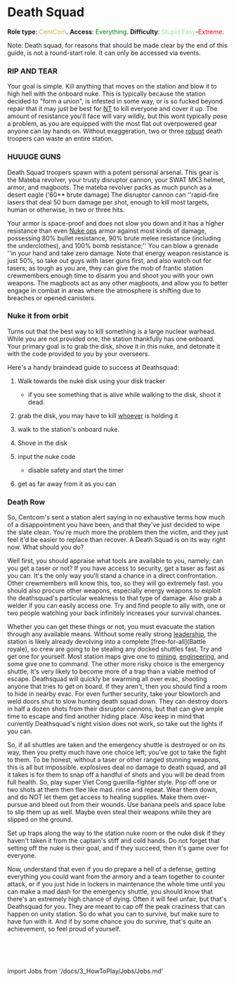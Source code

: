 # Death Squad
**Role type**: <font color="#D4AF37">CentCom</font>. **Access**: <font color="green">Everything</font>. **Difficulty**: <font color="lightgreen">Stupid Easy</font>-<font color="Red">Extreme</font>.

Note: Death squad, for reasons that should be made clear by the end of this guide, is not a round-start role. It can only be accessed via events.
### RIP AND TEAR


Your goal is simple. Kill anything that moves on the station and blow it to high hell with the onboard nuke. This is typically because the station decided to "form a union", is infested in some way, or is so fucked beyond repair that it may just be best for [NT](The-Lore.md) to kill everyone and cover it up. The amount of resistance you'll face will vary wildly, but this wont typically pose a problem, as you are equipped with the most flat out overpowered gear anyone can lay hands on. Without exaggeration, two or three [robust](Combat.md) death troopers can waste an entire station.
### HUUUGE GUNS


Death Squad troopers spawn with a potent personal arsenal. This gear is the Mateba revolver, your trusty disruptor cannon, your SWAT MK3 helmet, armor, and magboots. The mateba revolver packs as much punch as a desert eagle ('60** brute damage) The disruptor cannon can ''rapid-fire lasers that deal 50 burn damage per shot, enough to kill most targets, human or otherwise, in two or three hits.

Your armor is space-proof and does not slow you down and it has a higher resistance than even [Nuke ops](Nuclear-Emergency.md) armor against most kinds of damage, possessing 80% bullet resistance, 90% brute melee resistance (including the underclothes), and 100% bomb resistance;'' You can blow a grenade ''in your hand and take zero damage. Note that energy weapon resistance is just 50%, so take out guys with laser guns first, and also watch out for tasers; as tough as you are, they can give the mob of frantic station crewmembers enough time to disarm you and shoot you with your own weapons. The magboots act as any other magboots, and allow you to better engage in combat in areas where the atmosphere is shifting due to breaches or opened canisters.
### Nuke it from orbit

Turns out that the best way to kill something is a large nuclear warhead. While you are not provided one, the station thankfully has one onboard. Your primary goal is to grab the disk, shove it in this nuke, and detonate it with the code provided to you by your overseers.

Here's a handy braindead guide to success at Deathsquad:

1.  Walk towards the nuke disk using your disk tracker

	* if you see something that is alive while walking to the disk, shoot it dead.



1. grab the disk, you may have to kill [whoever](\3_HowToPlay\Jobs\Command_roles\Captain.md) is holding it



1. walk to the station's onboard nuke.



1. Shove in the disk



1.  input the nuke code

	* disable safety and start the timer



1.  get as far away from it as you can


### Death Row

So, Centcom's sent a station alert saying in no exhaustive terms how much of a disappointment you have been, and that they've just decided to wipe the slate clean. You're much more the problem then the victim, and they just feel it'd be easier to replace than recover. A Death Squad is on its way right now. What should you do?

Well first, you should appraise what tools are available to you, namely; can you get a taser or not? If you have access to security, get a taser as fast as you can. It's the only way you'll stand a chance in a direct confrontation. Other crewmembers will know this, too, so they will go extremely fast. you should also procure other weapons, especially energy weapons to exploit the deathsquad's particular weakness to that type of damage. Also grab a welder if you can easily access one. Try and find people to ally with, one or two people watching your back infinitely increases your survival chances.

Whether you can get these things or not, you must evacuate the station through any available means. Without some really strong [leadership](\3_HowToPlay\Jobs\Command_roles\Captain.md), the station is likely already devolving into a complete [free-for-all](Battle royale), so crew are going to be stealing any docked shuttles fast. Try and get one for yourself. Most station maps give one to [mining](\3_HowToPlay\Jobs\Cargo_roles\Shaft-Miner.md), [engineering](\3_HowToPlay\Jobs\Engineering_roles\Engineer.md), and some give one to command. The other more risky choice is the emergency shuttle, It's very likely to become more of a trap than a viable method of escape. Deathsquad will quickly be swarming all over evac, shooting anyone that tries to get on board. If they aren't, then you should find a room to hide in nearby evac. For even further security, take your blowtorch and weld doors shut to slow hunting death squad down. They can destroy doors in half a dozen shots from their disruptor cannons, but that can give ample time to escape and find another hiding place. Also keep in mind that currently Deathsquad's night vision does not work, so take out the lights if you can.

So, if all shuttles are taken and the emergency shuttle is destroyed or on its way, then you pretty much have one choice left; you've got to take the fight to them. To be honest, without a taser or other ranged stunning weapons, this is all but impossible. explosives deal no damage to death squad, and all it takes is for them to snap off a handful of shots and you will be dead from full health. So, play super Viet Cong guerilla-fighter style. Pop off one or two shots at them then flee like mad. rinse and repeat. Wear them down, and do NOT let them get access to healing supplies. Make them over-pursue and bleed out from their wounds. Use banana peels and space lube to slip them up as well. Maybe even steal their weapons while they are slipped on the ground.

Set up traps along the way to the station nuke room or the nuke disk if they haven't taken it from the captain's stiff and cold hands. Do not forget that setting off the nuke is their goal, and if they succeed, then it's game over for everyone.

Now, understand that even if you do prepare a hell of a defense, getting everything you could want from the armory and a team together to counter attack, or if you just hide in lockers in maintenance the whole time until you can make a mad dash for the emergency shuttle, you should know that there's an extremely high chance of dying. Often it will feel unfair, but that's Deathsquad for you. They are meant to cap off the peak craziness that can happen on unity station. So do what you can to survive, but make sure to have fun with it. And if by some chance you do survive, that's quite an achievement, so feel proud of yourself.

  <br/>
<br/>
<br/>

import Jobs from '/docs/3_HowToPlay/Jobs/Jobs.md'

<Jobs />

